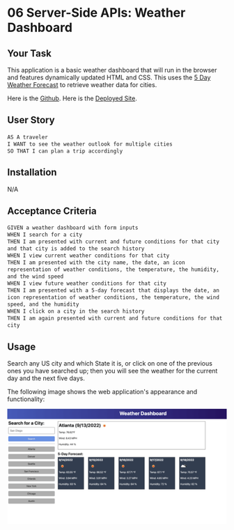 # 06 Server-Side APIs: Weather Dashboard

## Your Task

This application is a basic weather dashboard that will run in the browser and features dynamically updated HTML and CSS. This uses the [5 Day Weather Forecast](https://openweathermap.org/forecast5) to retrieve weather data for cities. 

Here is the [Github](https://github.com/TheKingInYellow1/Challenge-06).
Here is the [Deployed Site](https://thekinginyellow1.github.io/Challenge-06/). 

## User Story

```
AS A traveler
I WANT to see the weather outlook for multiple cities
SO THAT I can plan a trip accordingly
```

## Installation

N/A

## Acceptance Criteria

```
GIVEN a weather dashboard with form inputs
WHEN I search for a city
THEN I am presented with current and future conditions for that city and that city is added to the search history
WHEN I view current weather conditions for that city
THEN I am presented with the city name, the date, an icon representation of weather conditions, the temperature, the humidity, and the wind speed
WHEN I view future weather conditions for that city
THEN I am presented with a 5-day forecast that displays the date, an icon representation of weather conditions, the temperature, the wind speed, and the humidity
WHEN I click on a city in the search history
THEN I am again presented with current and future conditions for that city
```

## Usage

Search any US city and which State it is, or click on one of the previous ones you have searched up; then you will see the weather for the current day and the next five days. 

The following image shows the web application's appearance and functionality:

![The weather app includes a search option, a list of cities, and a five-day forecast and current weather conditions for Atlanta.](./Assets/06-server-side-apis-homework-demo.png)